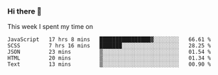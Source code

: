 ### Hi there 👋

<!--
**qiruohan/qiruohan** is a ✨ _special_ ✨ repository because its `README.md` (this file) appears on your GitHub profile.

Here are some ideas to get you started:

- 🔭 I’m currently working on ...
- 🌱 I’m currently learning ...
- 👯 I’m looking to collaborate on ...
- 🤔 I’m looking for help with ...
- 💬 Ask me about ...
- 📫 How to reach me: ...
- 😄 Pronouns: ...
- ⚡ Fun fact: ...
-->

This week I spent my time on 
<!--START_SECTION:waka-->
```text
JavaScript   17 hrs 8 mins   ████████████████▓░░░░░░░░   66.61 % 
SCSS         7 hrs 16 mins   ███████░░░░░░░░░░░░░░░░░░   28.25 % 
JSON         23 mins         ▒░░░░░░░░░░░░░░░░░░░░░░░░   01.54 % 
HTML         20 mins         ▒░░░░░░░░░░░░░░░░░░░░░░░░   01.34 % 
Text         13 mins         ▒░░░░░░░░░░░░░░░░░░░░░░░░   00.90 % 
```
<!--END_SECTION:waka-->
